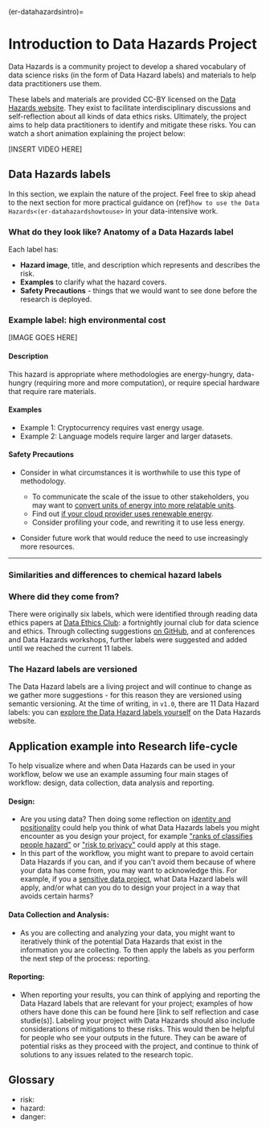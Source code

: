 (er-datahazardsintro)=
# Introduction to Data Hazards Project

Data Hazards is a community project to develop a shared vocabulary of data science risks (in the form of Data Hazard labels) and materials to help data practitioners use them.

These labels and materials are provided CC-BY licensed on the [Data Hazards website](https://datahazards.com).
They exist to facilitate interdisciplinary discussions and self-reflection about all kinds of data ethics risks. 
Ultimately, the project aims to help data practitioners to identify and mitigate these risks.
You can watch a short animation explaining the project below:

[INSERT VIDEO HERE]

## Data Hazards labels
In this section, we explain the nature of the project.
Feel free to skip ahead to the next section for more practical guidance on {ref}`how to use the Data Hazards<(er-datahazardshowtouse>` in your data-intensive work. 

### What do they look like? Anatomy of a Data Hazards label

Each label has: 

- **Hazard image**, title, and description which represents and describes the risk.
- **Examples** to clarify what the hazard covers.
- **Safety Precautions** - things that we would want to see done before the research is deployed.

### Example label: high environmental cost

[IMAGE GOES HERE]

#### Description
This hazard is appropriate where methodologies are energy-hungry, data-hungry (requiring more and more computation), or require special hardware that require rare materials.

#### Examples
 - Example 1: Cryptocurrency requires vast energy usage.
 - Example 2: Language models require larger and larger datasets.

#### Safety Precautions
 - Consider in what circumstances it is worthwhile to use this type of methodology.
   - To communicate the scale of the issue to other stakeholders, you may want to [convert units of energy into more relatable units]().
   - Find out [if your cloud provider uses renewable energy]().
   - Consider profiling your code, and rewriting it to use less energy.
   
- Consider future work that would reduce the need to use increasingly more resources.

---

### Similarities and differences to chemical hazard labels
<!--The Data Hazards labels look like chemical hazard labels on purpose...-->


### Where did they come from?
There were originally six labels, which were identified through reading data ethics papers at [Data Ethics Club](http://dataethicsclub.com): a fortnightly journal club for data science and ethics.
Through collecting suggestions [on GitHub](), and at conferences and Data Hazards workshops, further labels were suggested and added until we reached the current 11 labels.

### The Hazard labels are versioned
<!--The Hazard labels are versioned!-->
The Data Hazard labels are a living project and will continue to change as we gather more suggestions - for this reason they are versioned using semantic versioning.
At the time of writing, in `v1.0`, there are 11 Data Hazard labels: you can [explore the Data Hazard labels yourself](https://datahazards.com/labels) on the Data Hazards website.

## Application example into Research life-cycle
To help visualize where and when Data Hazards can be used in your workflow, below we use an example assuming four main stages of workflow: design, data collection, data analysis and reporting.


#### Design:
 - Are you using data? Then doing some reflection on [identity and positionality](https://the-turing-way.netlify.app/ethical-research/self-reflection/sr-positionality.html?highlight=bias) could help you think of what Data Hazards labels you might encounter as you design your project, for example ["ranks of classifies people hazard"](https://datahazards.com/contents/hazards/ranks-classifies.html) or ["risk to privacy"](https://datahazards.com/contents/hazards/risk-to-privacy.html) could apply at this stage.
 - In this part of the workflow, you might want to prepare to avoid certain Data Hazards if you can, and if you can't avoid them because of where your data has come from, you may want to acknowledge this. For example, if you a [sensitive data project](https://the-turing-way.netlify.app/project-design/sdp.html), what Data Hazard labels will apply, and/or what can you do to design your project in a way that avoids certain harms?
 
#### Data Collection and Analysis:
 - As you are collecting and analyzing your data, you might want to iteratively think of the potential Data Hazards that exist in the information you are collecting. To then apply the labels as you perform the next step of the process: reporting.

#### Reporting:
 - When reporting your results, you can think of applying and reporting the Data Hazard labels that are relevant for your project; examples of how others have done this can be found here [link to self reflection and case studie(s)]. Labeling your project with Data Hazards should also include considerations of mitigations to these risks. This would then be helpful for people who see your outputs in the future. They can be aware of potential risks as they proceed with the project, and continue to think of solutions to any issues related to the research topic.



## Glossary

- risk:
- hazard:
- danger:
